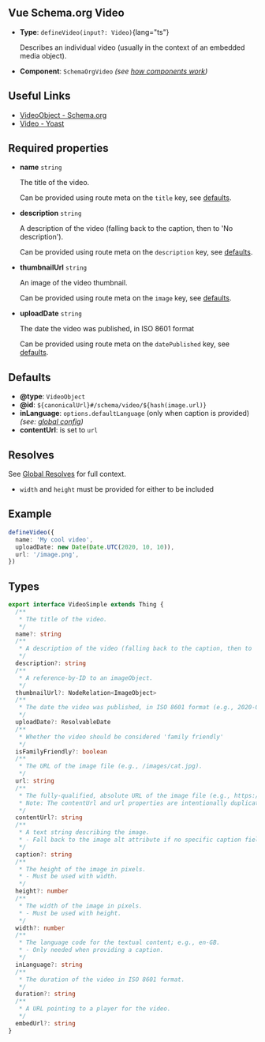 ## Vue Schema.org Video

- **Type**: `defineVideo(input?: Video)`{lang="ts"}

  Describes an individual video (usually in the context of an embedded media object).

- **Component**: `SchemaOrgVideo` _(see [how components work](/components/))_


## Useful Links

- [VideoObject - Schema.org](https://schema.org/VideoObject)
- [Video - Yoast](https://developer.yoast.com/features/schema/pieces/video)

## Required properties

- **name** `string`

  The title of the video.

  Can be provided using route meta on the `title` key, see [defaults](#defaults).

- **description** `string`

  A description of the video (falling back to the caption, then to 'No description').

  Can be provided using route meta on the `description` key, see [defaults](#defaults).

- **thumbnailUrl** `string`

  An image of the video thumbnail.

  Can be provided using route meta on the `image` key, see [defaults](#defaults).

- **uploadDate** `string`

  The date the video was published, in ISO 8601 format

  Can be provided using route meta on the `datePublished` key, see [defaults](#defaults).

## Defaults

- **@type**: `VideoObject`
- **@id**: `${canonicalUrl}#/schema/video/${hash(image.url)}`
- **inLanguage**: `options.defaultLanguage` (only when caption is provided) _(see: [global config](/guide/global-config.html))_
- **contentUrl**: is set to `url`


## Resolves

See [Global Resolves](/guide/how-it-works.html#global-resolves) for full context.

- `width` and `height` must be provided for either to be included

## Example

```ts
defineVideo({
  name: 'My cool video',
  uploadDate: new Date(Date.UTC(2020, 10, 10)),
  url: '/image.png',
})
```


## Types

```ts
export interface VideoSimple extends Thing {
  /**
   * The title of the video.
   */
  name?: string
  /**
   * A description of the video (falling back to the caption, then to 'No description').
   */
  description?: string
  /**
   * A reference-by-ID to an imageObject.
   */
  thumbnailUrl?: NodeRelation<ImageObject>
  /**
   * The date the video was published, in ISO 8601 format (e.g., 2020-01-20).
   */
  uploadDate?: ResolvableDate
  /**
   * Whether the video should be considered 'family friendly'
   */
  isFamilyFriendly?: boolean
  /**
   * The URL of the image file (e.g., /images/cat.jpg).
   */
  url: string
  /**
   * The fully-qualified, absolute URL of the image file (e.g., https://www.example.com/images/cat.jpg).
   * Note: The contentUrl and url properties are intentionally duplicated.
   */
  contentUrl?: string
  /**
   * A text string describing the image.
   * - Fall back to the image alt attribute if no specific caption field exists or is defined.
   */
  caption?: string
  /**
   * The height of the image in pixels.
   * - Must be used with width.
   */
  height?: number
  /**
   * The width of the image in pixels.
   * - Must be used with height.
   */
  width?: number
  /**
   * The language code for the textual content; e.g., en-GB.
   * - Only needed when providing a caption.
   */
  inLanguage?: string
  /**
   * The duration of the video in ISO 8601 format.
   */
  duration?: string
  /**
   * A URL pointing to a player for the video.
   */
  embedUrl?: string
}
```
